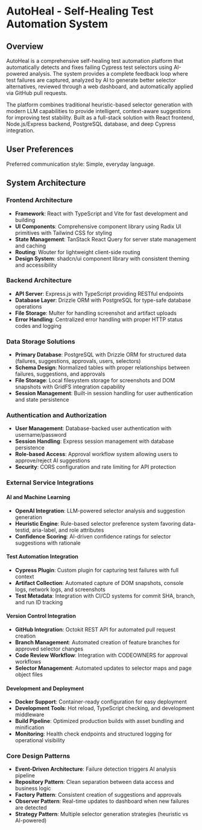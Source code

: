 # AutoHeal - Self-Healing Test Automation System

## Overview

AutoHeal is a comprehensive self-healing test automation platform that automatically detects and fixes failing Cypress test selectors using AI-powered analysis. The system provides a complete feedback loop where test failures are captured, analyzed by AI to generate better selector alternatives, reviewed through a web dashboard, and automatically applied via GitHub pull requests.

The platform combines traditional heuristic-based selector generation with modern LLM capabilities to provide intelligent, context-aware suggestions for improving test stability. Built as a full-stack solution with React frontend, Node.js/Express backend, PostgreSQL database, and deep Cypress integration.

## User Preferences

Preferred communication style: Simple, everyday language.

## System Architecture

### Frontend Architecture
- **Framework**: React with TypeScript and Vite for fast development and building
- **UI Components**: Comprehensive component library using Radix UI primitives with Tailwind CSS for styling
- **State Management**: TanStack React Query for server state management and caching
- **Routing**: Wouter for lightweight client-side routing
- **Design System**: shadcn/ui component library with consistent theming and accessibility

### Backend Architecture
- **API Server**: Express.js with TypeScript providing RESTful endpoints
- **Database Layer**: Drizzle ORM with PostgreSQL for type-safe database operations
- **File Storage**: Multer for handling screenshot and artifact uploads
- **Error Handling**: Centralized error handling with proper HTTP status codes and logging

### Data Storage Solutions
- **Primary Database**: PostgreSQL with Drizzle ORM for structured data (failures, suggestions, approvals, users, selectors)
- **Schema Design**: Normalized tables with proper relationships between failures, suggestions, and approvals
- **File Storage**: Local filesystem storage for screenshots and DOM snapshots with GridFS integration capability
- **Session Management**: Built-in session handling for user authentication and state persistence

### Authentication and Authorization
- **User Management**: Database-backed user authentication with username/password
- **Session Handling**: Express session management with database persistence
- **Role-based Access**: Approval workflow system allowing users to approve/reject AI suggestions
- **Security**: CORS configuration and rate limiting for API protection

### External Service Integrations

#### AI and Machine Learning
- **OpenAI Integration**: LLM-powered selector analysis and suggestion generation
- **Heuristic Engine**: Rule-based selector preference system favoring data-testid, aria-label, and role attributes
- **Confidence Scoring**: AI-driven confidence ratings for selector suggestions with rationale

#### Test Automation Integration
- **Cypress Plugin**: Custom plugin for capturing test failures with full context
- **Artifact Collection**: Automated capture of DOM snapshots, console logs, network logs, and screenshots
- **Test Metadata**: Integration with CI/CD systems for commit SHA, branch, and run ID tracking

#### Version Control Integration
- **GitHub Integration**: Octokit REST API for automated pull request creation
- **Branch Management**: Automated creation of feature branches for approved selector changes
- **Code Review Workflow**: Integration with CODEOWNERS for approval workflows
- **Selector Management**: Automated updates to selector maps and page object files

#### Development and Deployment
- **Docker Support**: Container-ready configuration for easy deployment
- **Development Tools**: Hot reload, TypeScript checking, and development middleware
- **Build Pipeline**: Optimized production builds with asset bundling and minification
- **Monitoring**: Health check endpoints and structured logging for operational visibility

### Core Design Patterns
- **Event-Driven Architecture**: Failure detection triggers AI analysis pipeline
- **Repository Pattern**: Clean separation between data access and business logic
- **Factory Pattern**: Consistent creation of suggestions and approvals
- **Observer Pattern**: Real-time updates to dashboard when new failures are detected
- **Strategy Pattern**: Multiple selector generation strategies (heuristic vs AI-powered)